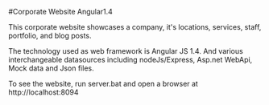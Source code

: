 #Corporate Website Angular1.4

This corporate website showcases a company, it's locations, services, staff, portfolio, and blog posts.

The technology used as web framework is Angular JS 1.4.
And various interchangeable datasources including nodeJs/Express, Asp.net WebApi, Mock data and Json files.

To see the website, run server.bat and open a browser at http://localhost:8094
